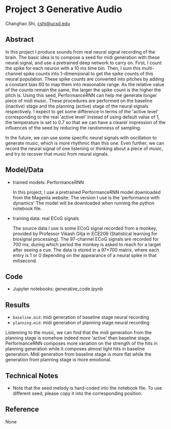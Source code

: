 # Project 3 Generative Audio

Changhao Shi, cshi@ucsd.edu

## Abstract

In this project I produce sounds from real neural signal recording of the brain. 
The basic idea is to compose a seed for midi generation with these neural signal, and use a pretrained deep network to carry on.
First, I count the spike for each neuron with a 10 ms time bin.
Then, I sum this multi-channel spike counts into 1-dimensional to get the spike counts of this neural population.
These spike counts are converted into pitches by adding a constant bias 60 to map them into reasonable range.
As the relative value of the counts remain the same, the larger the spike count is the higher the pitch is.
Using this seed, PerformanceRNN can help me generate longer piece of midi music. 
These procedures are performed on the baseline (inactive) stage and the planning (active) stage of the neural signals respectively.
I expect to get some difference in terms of the 'active level' corresponding to the real 'active level'
Instead of using default value of 1, the temperature is set to 0.7 so that we can have a clearer impression of the influences of the seed by reducing the randomness of sampling.

In the future, we can use some specific neural signals with oscillation to generate music, which is more rhythmic than this one.
Even further, we can record the neural signal of one listening or thinking about a piece of music, and try to recover that music from neural signals.

## Model/Data

- trained models: PerformanceRNN

    In this project, I use a pretrained PerformanceRNN model downloaded from the Magenta website.
    The version I use is the 'performance with dynamics'
    The model will be downloaded when running the python notebook file.

- training data: real ECoG signals

    The source data I use is some ECoG signal recorded from a monkey, provided by Professor Vikash Gilja in ECE209 (Statistical learning for biosignal processing). 
    The 97-channel ECoG signals are recorded for 700 ms, during which period the monkey is asked to reach for a target after seeing a cue.
    The data is stored in a 97*700 matrix, where each entry is 1 or 0 depending on the appearance of a neural spike in that milisecond.

## Code

- Jupyter notebooks: generative_code.ipynb

## Results

- `baseline.mid`: midi generation of baseline stage neural recording
- `planning.mid`: midi generation of planning stage neural recording

Listenning to the music, we can find that the midi generation from the planning stage is somehow indeed more 'active' than baseline stage.
PerformanceRNN composes more variation on the strength of the hits in planning generation while it composes almost light hits in baseline generation.
Midi generation from baseline stage is more flat while the generation from planning stage is more emotional.

## Technical Notes
 
- Note that the seed melody is hard-coded into the notebook file. To use different seed, please copy it into the corresponding position.

## Reference

None
